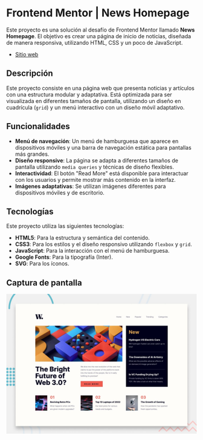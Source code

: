 # Frontend Mentor | News Homepage

Este proyecto es una solución al desafío de Frontend Mentor llamado **News Homepage**. El objetivo es crear una página de inicio de noticias, diseñada de manera responsiva, utilizando HTML, CSS y un poco de JavaScript.

- [Sitio web](https://tu-usuario.github.io/nombre-del-repositorio/)

## Descripción

Este proyecto consiste en una página web que presenta noticias y artículos con una estructura modular y adaptativa. Está optimizada para ser visualizada en diferentes tamaños de pantalla, utilizando un diseño en cuadrícula (`grid`) y un menú interactivo con un diseño móvil adaptativo.

## Funcionalidades

- **Menú de navegación**: Un menú de hamburguesa que aparece en dispositivos móviles y una barra de navegación estática para pantallas más grandes.
- **Diseño responsive**: La página se adapta a diferentes tamaños de pantalla utilizando `media queries` y técnicas de diseño flexibles.
- **Interactividad**: El botón "Read More" está disponible para interactuar con los usuarios y permite mostrar más contenido en la interfaz.
- **Imágenes adaptativas**: Se utilizan imágenes diferentes para dispositivos móviles y de escritorio.

## Tecnologías

Este proyecto utiliza las siguientes tecnologías:

- **HTML5**: Para la estructura y semántica del contenido.
- **CSS3**: Para los estilos y el diseño responsivo utilizando `flexbox` y `grid`.
- **JavaScript**: Para la interacción con el menú de hamburguesa.
- **Google Fonts**: Para la tipografía (Inter).
- **SVG**: Para los íconos.

## Captura de pantalla

![Vista previa](/design/desktop-preview.jpg)
